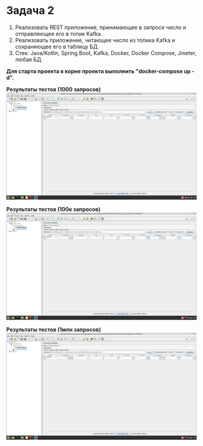 # Задача 2

1. Реализовать REST приложение, принимающее в запросе число и отправляющее его в топик Kafka. 
2. Реализовать приложение, читающее число из топика Kafka и сохраняющее его в таблицу БД.
3. Стек: Java/Kotlin, Spring Boot, Kafka, Docker, Docker Compose, Jmeter, любая БД.

**Для старта проекта в корне проекта выполнить "docker-compose up -d".**

**Результаты тестов (1000 запросов)**
![img.png](img.png)

**Результаты тестов (100к запросов)**
![img_2.png](img_2.png)

**Результаты тестов (1млн запросов)**
![img_1.png](img_1.png)